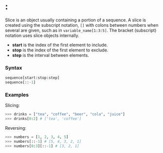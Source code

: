 # :

Slice is an object usually containing a portion of a sequence. A slice is created using the subscript notation, `[]` with colons between numbers when several are given, such as in `variable_name[1:3:5]`. The bracket (subscript) notation uses slice objects internally.

- **start** is the index of the first element to include.
- **stop** is the index of the first element to exclude.
- **step** is the interval between elements.

### Syntax

```python
sequence[start:stop:step]
sequence[::-1]
```

### Examples

Slicing:

```python
>>> drinks = ["tea", "coffee", "beer", "cola", "juice"]
>>> drinks[0:2] # ['tea', 'coffee']
```

Reversing:

```python
>>> numbers = [1, 2, 3, 4, 5]
>>> numbers[::-1] # [5, 4, 3, 2, 1]
>>> numbers[0:3][::-1] # [3, 2, 1]
```